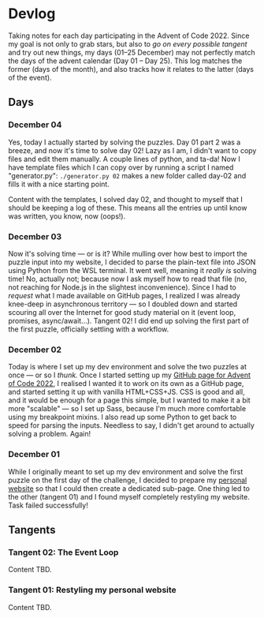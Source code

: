 # Devlog

Taking notes for each day participating in the Advent of Code 2022. Since my goal is not only to grab stars, but also to _go on every possible tangent_ and try out new things, my days (01–25 December) may not perfectly match the days of the advent calendar (Day 01 – Day 25). This log matches the former (days of the month), and also tracks how it relates to the latter (days of the event).

## Days

### December 04

Yes, today I actually started by solving the puzzles. Day 01 part 2 was a breeze, and now it's time to solve day 02! Lazy as I am, I didn't want to copy files and edit them manually. A couple lines of python, and ta-da! Now I have template files which I can copy over by running a script I named "generator.py": `./generator.py 02` makes a new folder called day-02 and fills it with a nice starting point. 

Content with the templates, I solved day 02, and thought to myself that I should be keeping a log of these. This means all the entries up until know was written, you know, now (oops!).


### December 03

Now it's solving time — or is it? While mulling over how best to import the puzzle input into my website, I decided to parse the plain-text file into JSON using Python from the WSL terminal. It went well, meaning it _really is_ solving time! No, actually not; because now I ask myself how to read that file (no, not reaching for Node.js in the slightest inconvenience). Since I had to _request_ what I made available on GitHub pages, I realized I was already knee-deep in asynchronous territory — so I doubled down and started scouring all over the Internet for good study material on it (event loop, promises, async/await...). Tangent 02! I did end up solving the first part of the first puzzle, officially settling with a workflow.


### December 02

Today is where I set up my dev environment and solve the two puzzles at once — or so I _thunk._ Once I started setting up my [GitHub page for Advent of Code 2022](https://pompyproductions.github.io/aoc-2022/), I realised I wanted it to work on its own as a GitHub page, and started setting it up with vanilla HTML+CSS+JS. CSS is good and all, and it would be enough for a page this simple, but I wanted to make it a bit more "scalable" — so I set up Sass, because I'm much more comfortable using my breakpoint mixins. I also read up some Python to get back to speed for parsing the inputs. Needless to say, I didn't get around to actually solving a problem. Again!


### December 01

While I originally meant to set up my dev environment and solve the first puzzle on the first day of the challenge, I decided to prepare my [personal website](https://erengazioglu.com) so that I could then create a dedicated sub-page. One thing led to the other (tangent 01) and I found myself completely restyling my website. Task failed successfully!


## Tangents

### Tangent 02: The Event Loop

Content TBD. 


### Tangent 01: Restyling my personal website

Content TBD.

